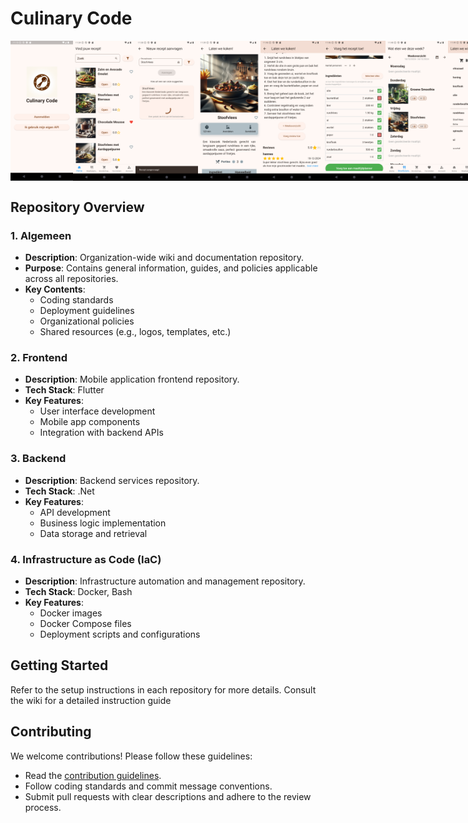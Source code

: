 # Culinary Code

<div style="display: flex; justify-content: space-around;">
  <img src="../Screenshots/Homescreen.png" alt="Sign in screen" width="100">
  <img src="../Screenshots/Home.png" alt="Home screen" width="100">
  <img src="../Screenshots/RecipeGenerating.png" alt="Generate a recipe" width="100">
  <img src="../Screenshots/RecipeDetail.png" alt="Recipe Detail 1" width="100">
  <img src="../Screenshots/ViewReview.png" alt="Recipe Detail2" width="100">
  <img src="../Screenshots/AddToMealplanner.png" alt="Add recipe to mealplanner" width="100">
  <img src="../Screenshots/MealPlanner.png" alt="Meal planner" width="100">
  <img src="../Screenshots/GroceryList.png" alt="Grocery list" width="100">
  <img src="../Screenshots/Account.png" alt="Account screen" width="100">
</div>

## Repository Overview

### 1. **Algemeen**
- **Description**: Organization-wide wiki and documentation repository.
- **Purpose**: Contains general information, guides, and policies applicable across all repositories.
- **Key Contents**:
  - Coding standards
  - Deployment guidelines
  - Organizational policies
  - Shared resources (e.g., logos, templates, etc.)

### 2. **Frontend**
- **Description**: Mobile application frontend repository.
- **Tech Stack**: Flutter
- **Key Features**:
  - User interface development
  - Mobile app components
  - Integration with backend APIs

### 3. **Backend**
- **Description**: Backend services repository.
- **Tech Stack**: .Net
- **Key Features**:
  - API development
  - Business logic implementation
  - Data storage and retrieval

### 4. **Infrastructure as Code (IaC)**
- **Description**: Infrastructure automation and management repository.
- **Tech Stack**: Docker, Bash
- **Key Features**:
  - Docker images
  - Docker Compose files
  - Deployment scripts and configurations

## Getting Started

Refer to the setup instructions in each repository for more details.
Consult the wiki for a detailed instruction guide

## Contributing

We welcome contributions! Please follow these guidelines:
- Read the [contribution guidelines](https://github.com/culinary-code/Algemeen/wiki/Contribution-Guidelines).
- Follow coding standards and commit message conventions.
- Submit pull requests with clear descriptions and adhere to the review process.
